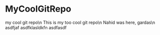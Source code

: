 # MyCoolGitRepo
my cool git repo\n
This is my too cool git repo\n
Nahid was here, gardas\n
asdfjaf
asdfklasldkfn
asdfasdf

